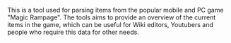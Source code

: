 This is a tool used for parsing items from the popular mobile and PC game "Magic Rampage". The tools aims to provide an overview of the current items in the game, which can be useful for Wiki editors, Youtubers and people who require this data for other needs.